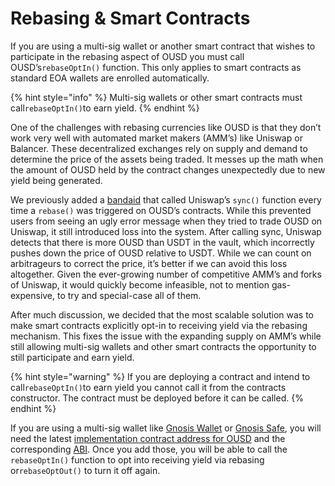 # Rebasing & Smart Contracts

If you are using a multi-sig wallet or another smart contract that wishes to participate in the rebasing aspect of OUSD you must call OUSD’s`rebaseOptIn()` function. This only applies to smart contracts as standard EOA wallets are enrolled automatically.

{% hint style="info" %}
Multi-sig wallets or other smart contracts must call`rebaseOptIn()`to earn yield.
{% endhint %}

One of the challenges with rebasing currencies like OUSD is that they don’t work very well with automated market makers \(AMM’s\) like Uniswap or Balancer. These decentralized exchanges rely on supply and demand to determine the price of the assets being traded. It messes up the math when the amount of OUSD held by the contract changes unexpectedly due to new yield being generated.

We previously added a [bandaid](https://medium.com/originprotocol/upgrades-to-the-ousd-smart-contracts-deliver-higher-yield-and-better-uniswap-support-aa592e51d3f2) that called Uniswap’s `sync()` function every time a `rebase()` was triggered on OUSD’s contracts. While this prevented users from seeing an ugly error message when they tried to trade OUSD on Uniswap, it still introduced loss into the system. After calling sync, Uniswap detects that there is more OUSD than USDT in the vault, which incorrectly pushes down the price of OUSD relative to USDT. While we can count on arbitrageurs to correct the price, it’s better if we can avoid this loss altogether. Given the ever-growing number of competitive AMM’s and forks of Uniswap, it would quickly become infeasible, not to mention gas-expensive, to try and special-case all of them.

After much discussion, we decided that the most scalable solution was to make smart contracts explicitly opt-in to receiving yield via the rebasing mechanism. This fixes the issue with the expanding supply on AMM’s while still allowing multi-sig wallets and other smart contracts the opportunity to still participate and earn yield.

{% hint style="warning" %}
If you are deploying a contract and intend to call`rebaseOptIn()`to earn yield you cannot call it from the contracts constructor. The contract must be deployed before it can be called.
{% endhint %}

If you are using a multi-sig wallet like [Gnosis Wallet](https://github.com/gnosis/MultiSigWallet) or [Gnosis Safe](https://gnosis-safe.io/), you will need the latest [implementation contract address for OUSD](../../smart-contracts/registry.md) and the corresponding [ABI](https://api.etherscan.io/api?module=contract&action=getabi&address=0x1ae95dd4eeae7ed03da79856c2d44ffa3318f805). Once you add those, you will be able to call the `rebaseOptIn()` function to opt into receiving yield via rebasing or`rebaseOptOut()` to turn it off again.





